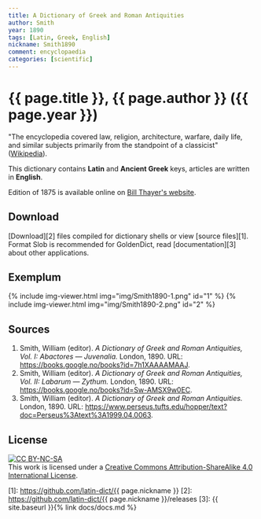 ```yaml
---
title: A Dictionary of Greek and Roman Antiquities
author: Smith
year: 1890
tags: [Latin, Greek, English]
nickname: Smith1890
comment: encyclopaedia
categories: [scientific]
---
```

# {{ page.title }}, {{ page.author }} ({{ page.year }})

"The encyclopedia covered law, religion, architecture, warfare, daily life, and similar subjects primarily from the standpoint of a classicist" ([Wikipedia](https://en.wikipedia.org/wiki/A_Dictionary_of_Greek_and_Roman_Antiquities)).

This dictionary contains **Latin** and **Ancient Greek** keys, articles are written in **English**.

Edition of 1875 is available online on [Bill Thayer's website](http://penelope.uchicago.edu/Thayer/E/Roman/Texts/secondary/SMIGRA/home.html).


## Download

[Download][2] files compiled for dictionary shells or view [source files][1]. Format Slob is recommended for GoldenDict, read [documentation][3] about other applications.


## Exemplum

{% include img-viewer.html img="img/Smith1890-1.png" id="1" %}
{% include img-viewer.html img="img/Smith1890-2.png" id="2" %}


## Sources

1. Smith, William (editor). _A Dictionary of Greek and Roman Antiquities, Vol. I: Abactores — Juvenalia._ London, 1890. URL: <https://books.google.no/books?id=7h1XAAAAMAAJ>.
1. Smith, William (editor). _A Dictionary of Greek and Roman Antiquities, Vol. II: Labarum — Zythum._ London, 1890. URL: <https://books.google.no/books?id=Sw-AMSX9w0EC>.
1. Smith, William (editor). _A Dictionary of Greek and Roman Antiquities._ London, 1890. URL: <https://www.perseus.tufts.edu/hopper/text?doc=Perseus%3Atext%3A1999.04.0063>.


## License

[![CC BY-NC-SA](https://i.creativecommons.org/l/by-sa/3.0/88x31.png)](https://creativecommons.org/licenses/by-sa/4.0/)\
This work is licensed under a [Creative Commons Attribution-ShareAlike 4.0 International License](https://creativecommons.org/licenses/by-sa/4.0/).

[1]: https://github.com/latin-dict/{{ page.nickname }}
[2]: https://github.com/latin-dict/{{ page.nickname }}/releases
[3]: {{ site.baseurl }}{% link docs/docs.md %}
